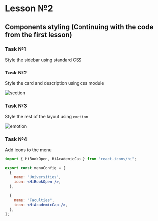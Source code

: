 # Lesson №2

## Components styling (Continuing with the code from the first lesson)

### Task №1

Style the sidebar using standard CSS

### Task №2

Style the card and description using css module

![section](/images/section.png)

### Task №3

Style the rest of the layout using `emotion`

![emotion](/images/emotion.png)

### Task №4

Add icons to the menu

```jsx
import { HiBookOpen, HiAcademicCap } from "react-icons/hi";

export const menuConfig = [
  {
    name: "Universities",
    icon: <HiBookOpen />,
  },

  {
    name: "Faculties",
    icon: <HiAcademicCap />,
  },
];
```
